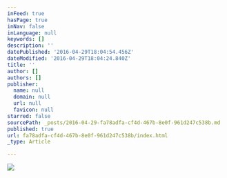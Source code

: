```yaml
---
inFeed: true
hasPage: true
inNav: false
inLanguage: null
keywords: []
description: ''
datePublished: '2016-04-29T18:04:54.456Z'
dateModified: '2016-04-29T18:04:24.840Z'
title: ''
author: []
authors: []
publisher:
  name: null
  domain: null
  url: null
  favicon: null
starred: false
sourcePath: _posts/2016-04-29-fa78adfa-cf4d-467b-8e0f-961d247c538b.md
published: true
url: fa78adfa-cf4d-467b-8e0f-961d247c538b/index.html
_type: Article

---
```

![](https://the-grid-user-content.s3-us-west-2.amazonaws.com/952fb95a-d591-4258-b8d0-cacb3ecd67fe.jpg)